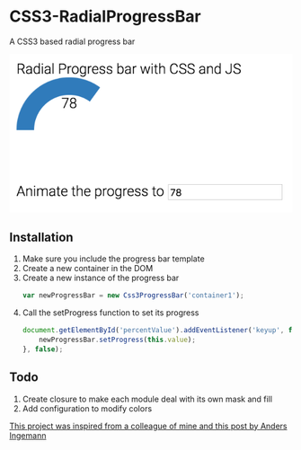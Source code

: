 # CSS3-RadialProgressBar

A CSS3 based radial progress bar

![CSS3 ProgressBar](https://github.com/ManojkumarMuralidharan/CSS3-RadialProgressBar/blob/master/images/image.png?raw=true "CSS3 ProgressBar")

## Installation 
1. Make sure you include the progress bar template
2.  Create a new container in the DOM
3. Create a new instance of the progress bar
    ```javascript
    var newProgressBar = new Css3ProgressBar('container1');
4. Call the setProgress function to set its progress 
    ```javascript
    document.getElementById('percentValue').addEventListener('keyup', function() {
        newProgressBar.setProgress(this.value);
    }, false);

##  Todo
1. Create closure to make each module deal with its own mask and fill
2. Add configuration to modify colors

[This project was inspired from a colleague of mine and this post by Anders Ingemann](https://medium.com/@andsens/radial-progress-indicator-using-css-a917b80c43f9#.6bjwej9v3 )